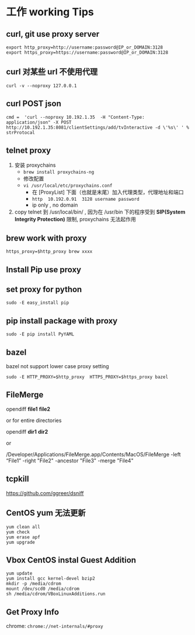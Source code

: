 # 工作 working Tips

## curl, git use proxy server

```
export http_proxy=http://username:password@IP_or_DOMAIN:3128
export https_proxy=https://username:password@IP_or_DOMAIN:3128
```

## curl 对某些 url 不使用代理

```
curl -v --noproxy 127.0.0.1
```

## curl POST json

```
cmd =  'curl --noproxy 10.192.1.35  -H "Content-Type: application/json" -X POST  http://10.192.1.35:8081/clientSettings/add/tvInteractive -d \'%s\' ' %   strProtocal
```

## telnet proxy

1. 安装 proxychains
    - `brew install proxychains-ng` 
    - 修改配置
    - `vi /usr/local/etc/proxychains.conf`
        - 在 [ProxyList] 下面（也就是末尾）加入代理类型，代理地址和端口
        - `http  10.192.0.91  3128 username password`
        - ip only , no domain
2. copy telnet 到 /usr/local/bin/ , 因为在 /usr/bin 下的程序受到 **SIP(System Integrity Protection)** 限制, proxychains 无法起作用


## brew work with proxy

```
https_proxy=$http_proxy brew xxxx
```

## Install Pip use proxy
## set proxy for python

```
sudo -E easy_install pip
```

## pip install package with proxy

```
sudo -E pip install PyYAML
```

## bazel 

bazel not support lower case proxy setting

```
sudo -E HTTP_PROXY=$http_proxy  HTTPS_PROXY=$https_proxy bazel 
```

## FileMerge

opendiff **file1** **file2**

or for entire directories

opendiff **dir1** **dir2**

or 

/Developer/Applications/FileMerge.app/Contents/MacOS/FileMerge -left “File1” -right "File2" -ancestor "File3" -merge "File4"



## tcpkill

https://github.com/ggreer/dsniff

## CentOS yum 无法更新 

```
yum clean all
yum check
yum erase apf
yum upgrade
```

## Vbox CentOS instal Guest Addition

```
yum update
yum install gcc kernel-devel bzip2
mkdir -p /media/cdrom
mount /dev/scd0 /media/cdrom
sh /media/cdrom/VBoxLinuxAdditions.run
```

## Get Proxy Info

chrome: `chrome://net-internals/#proxy`

